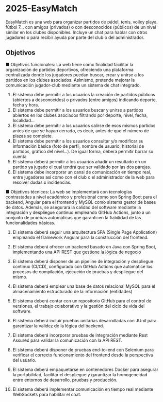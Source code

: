 # 2025-EasyMatch
EasyMatch es una web para organizar partidos de pádel, tenis, volley playa, fútbol 7... con amigos (privados) o con desconocidos (públicos) de un nivel similar en los clubes disponibles. Incluye un chat para hablar con otros jugadores o para recibir ayuda por parte del club o del administrador. 

## Objetivos

■ Objetivos funcionales:
La web tiene como finalidad facilitar la organización de partidos deportivos, ofreciendo una plataforma centralizada donde los jugadores puedan buscar, crear y unirse a los partidos en los clubes asociados. Asimismo, pretende mejorar la comunicación jugador-club mediante un sistema de chat integrado.
 1. El sistema debe permitir a los usuarios la creación de partidos públicos (abiertos a desconocidos) o privados (entre amigos) indicando deporte, fecha y hora.
 2. El sistema debe permitir a los usuarios buscar y unirse a partidos abiertos en los clubes asociados filtrando por deporte, nivel, fecha, localidad...
 3. El sistema debe permitir a los usuarios salirse de esos mismos partidos antes de que se hayan cerrado, es decir, antes de que el número de plazas se complete.
 4. El sistema debe permitir a los usuarios consultar y/o modificar su información básica (foto de perfil, nombre de usuario, historial de partidos, gráfico del nivel...). De igual forma, deberá permitir borrar su cuenta
 5. El sistema deberá permitir a los usuarios añadir un resultado en un partido ya jugado el cual tendrá que ser validado por las dos parejas.
 6. El sistema debe incorporar un canal de comunicación en tiempo real, entre jugadores así como con el club o el administrador de la web para resolver dudas o incidencias.

■ Objetivos técnicos:
La web se implementará con tecnologías contrastadas a nivel académico y profesional como son Spring Boot para el backend, Angular para el frontend y MySQL como sistema gestor de bases de datos. Además, se asegurará la calidad del software mediante la integración y despliegue continuo empleando GitHub Actions, junto a un conjunto de pruebas automáticas que garanticen la fiabilidad de las funcionalidades básicas.

1. El sistema deberá seguir una arquitectura SPA (Single Page Application) empleando el framework Angular para la construcción del frontend.
 2. El sistema deberá ofrecer un backend basado en Java con Spring Boot, implementando una API REST que gestione la lógica de negocio
 3. El sistema deberá disponer de un pipeline de integración y despliegue continuo (CI/CD), configurado con GitHub Actions que automatice los procesos de compilación, ejecución de pruebas y despliegue del mismo.

 4. El sistema deberá emplear una base de datos relacional MySQL para el almacenamiento estructurado de la información (entidades)

 5. El sistema deberá contar con un repositorio GitHub para el control de versiones, el trabajo colaborativo y la gestión del ciclo de vida del software.

 6. El sistema deberá incluir pruebas unitarias desarrolladas con JUnit para garantizar la validez de la lógica del backend.

 7. El sistema deberá incorporar pruebas de integración mediante Rest Assured para validar la comunicación con la API REST.

 8. El sistema deberá disponer de pruebas end-to-end con Selenium para verificar el correcto funcionamiento del frontend desde la perspectiva del usuario.

 9. El sistema deberá empaquetarse en contenedores Docker para asegurar la portabilidad, facilitar el despliegue y garantizar la homogeneidad entre entornos de desarrollo, pruebas y producción.
 10. El sistema deberá implementar comunicación en tiempo real mediante WebSockets para habilitar el chat.


